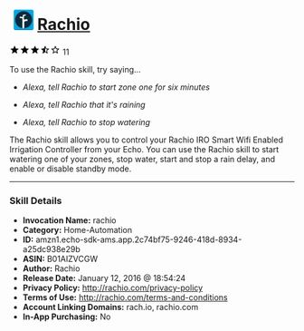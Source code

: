 # &nbsp;<img src="skill_icon" alt="Rachio icon" width="36"> [Rachio](http://alexa.amazon.com/#skills/amzn1.echo-sdk-ams.app.2c74bf75-9246-418d-8934-a25dc938e29b)
![3.2 stars](../../images/ic_star_black_18dp_1x.png)![3.2 stars](../../images/ic_star_black_18dp_1x.png)![3.2 stars](../../images/ic_star_black_18dp_1x.png)![3.2 stars](../../images/ic_star_half_black_18dp_1x.png)![3.2 stars](../../images/ic_star_border_black_18dp_1x.png) 11

To use the Rachio skill, try saying...

* *Alexa, tell Rachio to start zone one for six minutes*

* *Alexa, tell Rachio that it's raining*

* *Alexa, tell Rachio to stop watering*

The Rachio skill allows you to control your Rachio IRO Smart Wifi Enabled Irrigation Controller from your Echo. You can use the Rachio skill to start watering one of your zones, stop water, start and stop a rain delay, and enable or disable standby mode.

***

### Skill Details

* **Invocation Name:** rachio
* **Category:** Home-Automation
* **ID:** amzn1.echo-sdk-ams.app.2c74bf75-9246-418d-8934-a25dc938e29b
* **ASIN:** B01AIZVCGW
* **Author:** Rachio
* **Release Date:** January 12, 2016 @ 18:54:24
* **Privacy Policy:** http://rachio.com/privacy-policy
* **Terms of Use:** http://rachio.com/terms-and-conditions
* **Account Linking Domains:** rach.io, rachio.com
* **In-App Purchasing:** No
